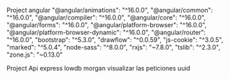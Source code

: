 Project angular
"@angular/animations": "^16.0.0",
"@angular/common": "^16.0.0",
"@angular/compiler": "^16.0.0",
"@angular/core": "^16.0.0",
"@angular/forms": "^16.0.0",
"@angular/platform-browser": "^16.0.0",
"@angular/platform-browser-dynamic": "^16.0.0",
"@angular/router": "^16.0.0",
"bootstrap": "^5.3.0",
"drawflow": "^0.0.59",
"js-cookie": "^3.0.5",
"marked": "^5.0.4",
"node-sass": "^8.0.0",
"rxjs": "~7.8.0",
"tslib": "^2.3.0",
"zone.js": "~0.13.0"

Project Api
express 
lowdb
morgan visualizar las peticiones
uuid
